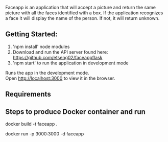 Faceapp is an application that will accept a picture and return the same picture with all the faces identified with a box. If the application recognizes a face it will display the name of the person. If not, it will return unknown.

## Getting Started:

1. 'npm install' node modules
2. Download and run the API server found here: https://github.com/etseng02/faceappflask
3. 'npm start' to run the application in development mode

Runs the app in the development mode.<br />
Open [http://localhost:3000](http://localhost:3000) to view it in the browser.

## Requirements


## Steps to produce Docker container and run

docker build -t faceapp .

docker run -p 3000:3000 -d faceapp
